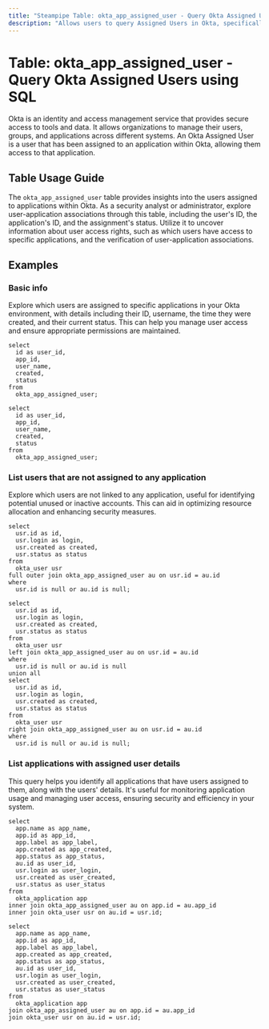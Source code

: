 ```yaml
---
title: "Steampipe Table: okta_app_assigned_user - Query Okta Assigned Users using SQL"
description: "Allows users to query Assigned Users in Okta, specifically the users assigned to applications, providing insights into user-application associations and potential security implications."
---
```


# Table: okta_app_assigned_user - Query Okta Assigned Users using SQL

Okta is an identity and access management service that provides secure access to tools and data. It allows organizations to manage their users, groups, and applications across different systems. An Okta Assigned User is a user that has been assigned to an application within Okta, allowing them access to that application.

## Table Usage Guide

The `okta_app_assigned_user` table provides insights into the users assigned to applications within Okta. As a security analyst or administrator, explore user-application associations through this table, including the user's ID, the application's ID, and the assignment's status. Utilize it to uncover information about user access rights, such as which users have access to specific applications, and the verification of user-application associations.

## Examples

### Basic info
Explore which users are assigned to specific applications in your Okta environment, with details including their ID, username, the time they were created, and their current status. This can help you manage user access and ensure appropriate permissions are maintained.

```sql+postgres
select
  id as user_id,
  app_id,
  user_name,
  created,
  status
from
  okta_app_assigned_user;
```

```sql+sqlite
select
  id as user_id,
  app_id,
  user_name,
  created,
  status
from
  okta_app_assigned_user;
```

### List users that are not assigned to any application
Explore which users are not linked to any application, useful for identifying potential unused or inactive accounts. This can aid in optimizing resource allocation and enhancing security measures.

```sql+postgres
select
  usr.id as id,
  usr.login as login,
  usr.created as created,
  usr.status as status
from
  okta_user usr
full outer join okta_app_assigned_user au on usr.id = au.id
where
  usr.id is null or au.id is null;
```

```sql+sqlite
select
  usr.id as id,
  usr.login as login,
  usr.created as created,
  usr.status as status
from
  okta_user usr
left join okta_app_assigned_user au on usr.id = au.id
where
  usr.id is null or au.id is null
union all
select
  usr.id as id,
  usr.login as login,
  usr.created as created,
  usr.status as status
from
  okta_user usr
right join okta_app_assigned_user au on usr.id = au.id
where
  usr.id is null or au.id is null;
```

### List applications with assigned user details
This query helps you identify all applications that have users assigned to them, along with the users' details. It's useful for monitoring application usage and managing user access, ensuring security and efficiency in your system.

```sql+postgres
select
  app.name as app_name,
  app.id as app_id,
  app.label as app_label,
  app.created as app_created,
  app.status as app_status,
  au.id as user_id,
  usr.login as user_login,
  usr.created as user_created,
  usr.status as user_status
from
  okta_application app
inner join okta_app_assigned_user au on app.id = au.app_id
inner join okta_user usr on au.id = usr.id;
```

```sql+sqlite
select
  app.name as app_name,
  app.id as app_id,
  app.label as app_label,
  app.created as app_created,
  app.status as app_status,
  au.id as user_id,
  usr.login as user_login,
  usr.created as user_created,
  usr.status as user_status
from
  okta_application app
join okta_app_assigned_user au on app.id = au.app_id
join okta_user usr on au.id = usr.id;
```